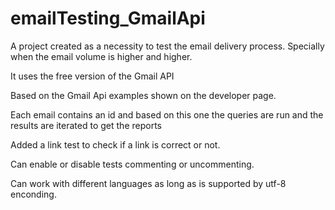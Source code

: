 # emailTesting_GmailApi

 A project created as a necessity to test the email delivery process. Specially when the email volume is higher and higher.

 It uses the free version of the Gmail API

 Based on the Gmail Api examples shown on the developer page.

 Each email contains an id and based on this one the queries are run and the results are iterated to get the reports

 Added a link test to check if a link is correct or not.

 Can enable or disable tests commenting or uncommenting. 

 Can work with different languages as long as is supported by utf-8 enconding. 

